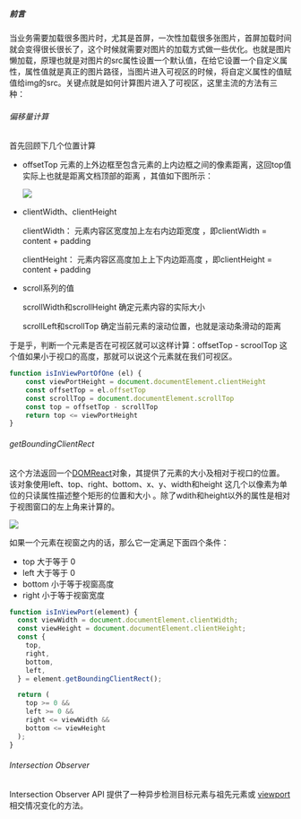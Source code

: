##### 前言

当业务需要加载很多图片时，尤其是首屏，一次性加载很多张图片，首屏加载时间就会变得很长很长了，这个时候就需要对图片的加载方式做一些优化。也就是图片懒加载，原理也就是对图片的src属性设置一个默认值，在给它设置一个自定义属性，属性值就是真正的图片路径，当图片进入可视区的时候，将自定义属性的值赋值给img的src。关键点就是如何计算图片进入了可视区，这里主流的方法有三种：

###### 偏移量计算

首先回顾下几个位置计算

- offsetTop    元素的上外边框至包含元素的上内边框之间的像素距离，这回top值实际上也就是距离文档顶部的距离 ，其值如下图所示：

  ![](https://camo.githubusercontent.com/faa048a72003c7e52cbbbf1c24784a945bf91908fbae1c428098b4271926dbea/68747470733a2f2f7374617469632e7675652d6a732e636f6d2f62346236336361302d386135342d313165622d383566362d3666616337376330633962332e706e67)

- clientWidth、clientHeight

  clientWidth： 元素内容区宽度加上左右内边距宽度 ，即clientWidth = content + padding

  clientHeight： 元素内容区高度加上上下内边距高度 ，即clientHeight = content + padding

- scroll系列的值

  scrollWidth和scrollHeight 确定元素内容的实际大小

  scrollLeft和scrollTop  确定当前元素的滚动位置，也就是滚动条滑动的距离

于是乎，判断一个元素是否在可视区就可以这样计算：offsetTop - scroolTop  这个值如果小于视口的高度，那就可以说这个元素就在我们可视区。

```javascript
function isInViewPortOfOne (el) {
    const viewPortHeight = document.documentElement.clientHeight
    const offsetTop = el.offsetTop
    const scrollTop = document.documentElement.scrollTop
    const top = offsetTop - scrollTop
    return top <= viewPortHeight
}
```



###### getBoundingClientRect

这个方法返回一个[DOMReact](https://developer.mozilla.org/zh-CN/docs/Web/API/DOMRect)对象，其提供了元素的大小及相对于视口的位置。该对象使用left、top、right、bottom、x、y、width和height 这几个以像素为单位的只读属性描述整个矩形的位置和大小 。除了wdith和height以外的属性是相对于视图窗口的左上角来计算的。

![](https://developer.mozilla.org/en-US/docs/Web/API/Element/getBoundingClientRect/element-box-diagram.png)

如果一个元素在视窗之内的话，那么它一定满足下面四个条件：

- top 大于等于 0
- left 大于等于 0
- bottom 小于等于视窗高度
- right 小于等于视窗宽度

```javascript
function isInViewPort(element) {
  const viewWidth = document.documentElement.clientWidth;
  const viewHeight = document.documentElement.clientHeight;
  const {
    top,
    right,
    bottom,
    left,
  } = element.getBoundingClientRect();

  return (
    top >= 0 &&
    left >= 0 &&
    right <= viewWidth &&
    bottom <= viewHeight
  );
}
```

###### Intersection Observer

 Intersection Observer API 提供了一种异步检测目标元素与祖先元素或 [viewport](https://developer.mozilla.org/zh-CN/docs/Glossary/Viewport) 相交情况变化的方法。 

































